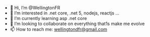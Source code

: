 - 👋 Hi, I’m @WellingtonFR
- 👀 I’m interested in .net core, .net 5, nodejs, reactjs ...
- 🌱 I’m currently learning asp .net core
- 💞️ I’m looking to collaborate on everything that1s make me evolve
- 📫 How to reach me: wellingtondfr@gmail.com

<!---
WellingtonFR/WellingtonFR is a ✨ special ✨ repository because its `README.md` (this file) appears on your GitHub profile.
You can click the Preview link to take a look at your changes.
--->
